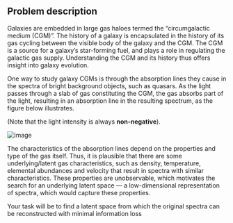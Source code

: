 ## Problem description 

Galaxies are embedded in large gas haloes termed the “circumgalactic medium (CGM)”. The history of a galaxy is encapsulated in the history of its gas cycling between the visible body of the galaxy and the CGM. The CGM is a source for a galaxy’s star-forming fuel, and plays a role in regulating the galactic gas supply. Understanding the CGM and its history thus offers insight into galaxy evolution. 

One way to study galaxy CGMs is through the absorption lines they cause in the spectra of bright background objects, such as quasars. As the light passes through a slab of gas constituting the CGM, the gas absorbs part of the light, resulting in an absorption line in the resulting spectrum, as the figure below illustrates. 

(Note that the light intensity is always **non-negative**).

![image](https://user-images.githubusercontent.com/71390120/131004001-9958b083-11c0-4a62-aedf-073a7b629ad1.png)

The characteristics of the absorption lines depend on the properties and type of the gas itself. Thus, it is plausible that there are some underlying/latent gas characteristics, such as density, temperature, elemental abundances and velocity that result in spectra with similar characteristics. These properties are unobservable, which motivates the search for an underlying latent space — a low-dimensional representation of spectra, which would capture these properties.

Your task will be to find a latent space from which the original spectra can be reconstructed with minimal information loss
